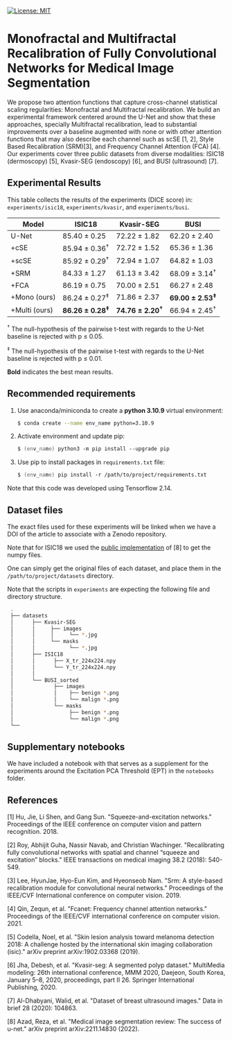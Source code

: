 [![License: MIT](https://img.shields.io/badge/License-MIT-green.svg)](https://opensource.org/licenses/MIT)
# Monofractal and Multifractal Recalibration of Fully Convolutional Networks for Medical Image Segmentation

We propose two attention functions that capture cross-channel statistical scaling regularities:
Monofractal and Multifractal recalibration. 
We build an experimental framework centered around the U-Net and show that these approaches, 
specially Multifractal recalibration, lead to substantial improvements over a baseline augmented
with none or with other attention functions that may also describe each channel such as scSE [1, 2], Style Based Recalibration (SRM)[3], and 
Frequency Channel Attention (FCA) [4]. 
Our experiments cover three public datasets from diverse modalities: ISIC18 (dermoscopy) [5], Kvasir-SEG (endoscopy) [6], and BUSI (ultrasound) [7].  

## Experimental Results 
This table collects the results of the experiments (DICE score) in:  `experiments/isic18`, `experiments/kvasir`, and `experiments/busi`.

| Model                           | ISIC18                            | Kvasir-SEG                       | BUSI                              |
|---------------------------------|-----------------------------------|----------------------------------|-----------------------------------|
| U-Net                           | 85.40 ± 0.25                      | 72.22 ± 1.82                     | 62.20 ± 2.40                      |
| +cSE                            | 85.94 ± 0.36<sup>†</sup>          | 72.72 ± 1.52                     | 65.36 ± 1.36                      |
| +scSE                           | 85.92 ± 0.29<sup>†</sup>          | 72.94 ± 1.07                     | 64.82 ± 1.03                      |
| +SRM                            | 84.33 ± 1.27                      | 61.13 ± 3.42                     | 68.09 ± 3.14<sup>†</sup>          |
| +FCA                            | 86.19 ± 0.75                      | 70.00 ± 2.51                     | 66.27 ± 2.48                      |
| +Mono (ours)                    | 86.24 ± 0.27<sup>‡</sup>          | 71.86 ± 2.37                     | **69.00 ± 2.53<sup>‡</sup>**      |
| +Multi (ours)                   | **86.26 ± 0.28<sup>‡</sup>**      | **74.76 ± 2.20<sup>†</sup>**     | 66.94 ± 2.45<sup>†</sup>          |

<sup>†</sup> The null-hypothesis of the pairwise t-test with regards to the U-Net baseline is rejected with p ≤ 0.05.

<sup>‡</sup> The null-hypothesis of the pairwise t-test with regards to the U-Net baseline is rejected with p ≤ 0.01.

**Bold** indicates the best mean results.



## Recommended requirements
1. Use anaconda/miniconda to create a __python 3.10.9__ virtual environment:
    ```zsh
    $ conda create --name env_name python=3.10.9
    ```
2. Activate environment and update pip:
    ```zsh
    $ (env_name) python3 -m pip install --upgrade pip
    ```
4. Use pip to install packages in `requirements.txt` file:
    ```zsh
    $ (env_name) pip install -r /path/to/project/requirements.txt
    ```
   
Note that this code was developed using Tensorflow 2.14. 

## Dataset files
The exact files used for these experiments will be linked  when we have a DOI of the article to associate with a Zenodo repository.

Note that for ISIC18 we used the [public implementation](https://github.com/NITR098/Awesome-U-Net) of [8] to get the numpy files.

One can simply get the original files of each dataset, and place them in the `/path/to/project/datasets` directory. 

Note that the scripts in `experiments` are expecting the following file and directory structure.   

  ```bash
   .
   ├── datasets
   │      ├── Kvasir-SEG
   │      │     ├── images
   │      │     │     └── *.jpg
   │      │     └── masks
   │      │           └── *.jpg
   │      ├── ISIC18
   │      │      ├── X_tr_224x224.npy 
   │      │      └── Y_tr_224x224.npy 
   │      │
   │      └── BUSI_sorted 
   │             ├── images
   │             │    ├── benign *.png
   │             │    └── malign *.png  
   │             └── masks 
   │                  ├── benign *.png
   │                  └── malign *.png  
   └── 
   ```         

## Supplementary notebooks
We have included a notebook with that serves as a supplement for the experiments around the Excitation PCA Threshold (EPT) in the `notebooks` folder.

## References 
[1] Hu, Jie, Li Shen, and Gang Sun. "Squeeze-and-excitation networks." Proceedings of the IEEE conference on computer vision and pattern recognition. 2018.

[2] Roy, Abhijit Guha, Nassir Navab, and Christian Wachinger. "Recalibrating fully convolutional networks with spatial and channel “squeeze and excitation” blocks." IEEE transactions on medical imaging 38.2 (2018): 540-549.

[3] Lee, HyunJae, Hyo-Eun Kim, and Hyeonseob Nam. "Srm: A style-based recalibration module for convolutional neural networks." Proceedings of the IEEE/CVF International conference on computer vision. 2019.

[4] Qin, Zequn, et al. "Fcanet: Frequency channel attention networks." Proceedings of the IEEE/CVF international conference on computer vision. 2021.

[5] Codella, Noel, et al. "Skin lesion analysis toward melanoma detection 2018: A challenge hosted by the international skin imaging collaboration (isic)." arXiv preprint arXiv:1902.03368 (2019).

[6] Jha, Debesh, et al. "Kvasir-seg: A segmented polyp dataset." MultiMedia modeling: 26th international conference, MMM 2020, Daejeon, South Korea, January 5–8, 2020, proceedings, part II 26. Springer International Publishing, 2020.

[7] Al-Dhabyani, Walid, et al. "Dataset of breast ultrasound images." Data in brief 28 (2020): 104863.

[8] Azad, Reza, et al. "Medical image segmentation review: The success of u-net." arXiv preprint arXiv:2211.14830 (2022).

